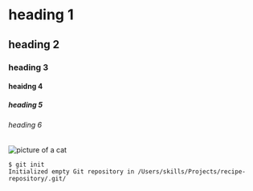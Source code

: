 # heading 1
## heading 2
### heading 3 
#### heaidng 4
##### heading 5
###### heading 6
![picture of a cat](https://octodex.github.com/images/yaktocat.pn)
```
$ git init
Initialized empty Git repository in /Users/skills/Projects/recipe-repository/.git/
```
